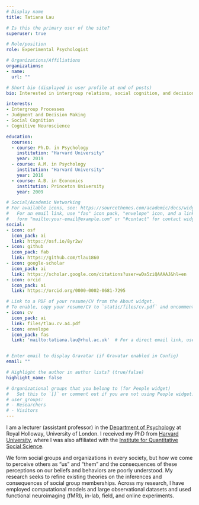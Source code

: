 ```yaml
---
# Display name
title: Tatiana Lau

# Is this the primary user of the site?
superuser: true

# Role/position
role: Experimental Psychologist

# Organizations/Affiliations
organizations:
- name: 
  url: ""

# Short bio (displayed in user profile at end of posts)
bio: Interested in intergroup relations, social cognition, and decision-making

interests:
- Intergroup Processes
- Judgment and Decision Making
- Social Cognition
- Cognitive Neuroscience

education:
  courses:
  - course: Ph.D. in Psychology
    institution: "Harvard University"
    year: 2019
  - course: A.M. in Psychology
    institution: "Harvard University"
    year: 2016
  - course: A.B. in Economics
    institution: Princeton University
    year: 2009

# Social/Academic Networking
# For available icons, see: https://sourcethemes.com/academic/docs/widgets/#icons
#   For an email link, use "fas" icon pack, "envelope" icon, and a link in the
#   form "mailto:your-email@example.com" or "#contact" for contact widget.
social:
- icon: osf
  icon_pack: ai
  link: https://osf.io/8yr2w/
- icon: github
  icon_pack: fab
  link: https://github.com/tlau1860
- icon: google-scholar
  icon_pack: ai
  link: https://scholar.google.com/citations?user=wDa5ziQAAAAJ&hl=en
- icon: orcid
  icon_pack: ai
  link: https://orcid.org/0000-0002-0681-7295

# Link to a PDF of your resume/CV from the About widget.
# To enable, copy your resume/CV to `static/files/cv.pdf` and uncomment the lines below.  
- icon: cv
  icon_pack: ai
  link: files/tlau.cv.a4.pdf
- icon: envelope
  icon_pack: fas
  link: 'mailto:tatiana.lau@rhul.ac.uk'  # For a direct email link, use "mailto:test@example.org".


# Enter email to display Gravatar (if Gravatar enabled in Config)
email: ""

# Highlight the author in author lists? (true/false)
highlight_name: false

# Organizational groups that you belong to (for People widget)
#   Set this to `[]` or comment out if you are not using People widget.  
# user_groups:
# - Researchers
# - Visitors
---
```


I am a lecturer (assistant professor) in the [Department of Psychology](https://www.royalholloway.ac.uk/research-and-teaching/departments-and-schools/psychology/) at Royal Holloway, University of London. I received my PhD from [Harvard University](https://psychology.fas.harvard.edu/), where I was also affiliated with the [Institute for Quantitative Social Science](https://www.iq.harvard.edu/).

We form social groups and organizations in every society, but how we come to perceive others as “us” and “them” and the consequences of these perceptions on our beliefs and behaviors are poorly understood. 
My research seeks to refine existing theories on the inferences and consequences of social group memberships.
Across my research, I have employed computational models and large observational datasets and used functional neuroimaging (fMRI), in-lab, field, and online experiments.